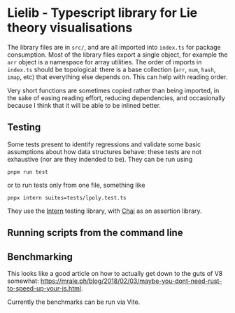 # Lielib - Typescript library for Lie theory visualisations

The library files are in `src/`, and are all imported into `index.ts` for package consumption.
Most of the library files export a single object, for example the `arr` object is a namespace for array utilities.
The order of imports in `index.ts` should be topological: there is a base collection (`arr`, `num`, `hash`, `imap`, etc) that everything else depends on.
This can help with reading order.

Very short functions are sometimes copied rather than being imported, in the sake of easing reading effort, reducing dependencies, and occasionally because I think that it will be able to be inlined better.


## Testing

Some tests present to identify regressions and validate some basic assumptions about how data structures behave: these tests are not exhaustive (nor are they indended to be). They can be run using

    pnpm run test

or to run tests only from one file, something like

    pnpx intern suites=tests/lpoly.test.ts

They use the [Intern](https://theintern.io/) testing library, with [Chai](https://www.chaijs.com/) as an assertion library.


## Running scripts from the command line



## Benchmarking

This looks like a good article on how to actually get down to the guts of V8 somewhat: <https://mrale.ph/blog/2018/02/03/maybe-you-dont-need-rust-to-speed-up-your-js.html>.

Currently the benchmarks can be run via Vite.

